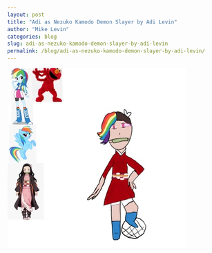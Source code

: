 ```yaml
---
layout: post
title: "Adi as Nezuko Kamodo Demon Slayer by Adi Levin"
author: "Mike Levin"
categories: blog
slug: adi-as-nezuko-kamodo-demon-slayer-by-adi-levin
permalink: /blog/adi-as-nezuko-kamodo-demon-slayer-by-adi-levin/
---
```


![Adi As Nezuko Kamado Demon Slayer](/assets/images/adi-as-nezuko-kamado-demon-slayer.jpg)


